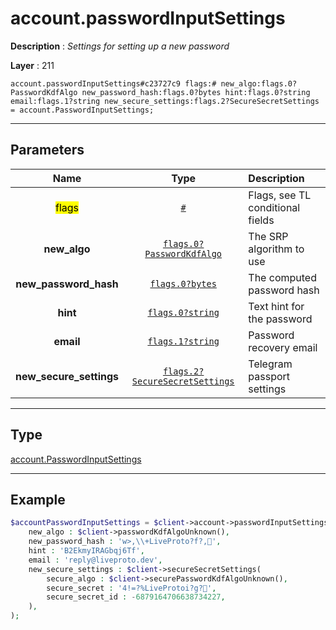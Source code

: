 # account.passwordInputSettings

**Description** : *Settings for setting up a new password*

**Layer** : 211

```tl
account.passwordInputSettings#c23727c9 flags:# new_algo:flags.0?PasswordKdfAlgo new_password_hash:flags.0?bytes hint:flags.0?string email:flags.1?string new_secure_settings:flags.2?SecureSecretSettings = account.PasswordInputSettings;
```

---

## Parameters

| Name | Type | Description |
| :---: | :---: | :--- |
| <mark>flags</mark> | [`#`](type/#) | Flags, see TL conditional fields |
| **new_algo** | [`flags.0?PasswordKdfAlgo`](type/PasswordKdfAlgo) | The SRP algorithm to use |
| **new_password_hash** | [`flags.0?bytes`](type/bytes) | The computed password hash |
| **hint** | [`flags.0?string`](type/string) | Text hint for the password |
| **email** | [`flags.1?string`](type/string) | Password recovery email |
| **new_secure_settings** | [`flags.2?SecureSecretSettings`](type/SecureSecretSettings) | Telegram passport settings |

---

## Type

[account.PasswordInputSettings](type/account.PasswordInputSettings)

---

## Example

```php
$accountPasswordInputSettings = $client->account->passwordInputSettings(
	new_algo : $client->passwordKdfAlgoUnknown(),
	new_password_hash : 'w>,\\+LiveProto?f?,',
	hint : 'B2EkmyIRAGbqj6Tf',
	email : 'reply@liveproto.dev',
	new_secure_settings : $client->secureSecretSettings(
		secure_algo : $client->securePasswordKdfAlgoUnknown(),
		secure_secret : '4!=?%LiveProtoi?g?',
		secure_secret_id : -6879164706638734227,
	),
);
```